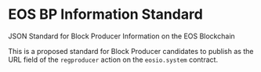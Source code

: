# EOS BP Information Standard
JSON Standard for Block Producer Information on the EOS Blockchain

This is a proposed standard for Block Producer candidates to publish as the URL field of the `regproducer` action on the `eosio.system` contract.
